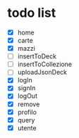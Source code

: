 # todo list
- [x] home
- [x] carte
- [x] mazzi
- [ ] insertToDeck
- [ ] insertToCollezione
- [ ] uploadJsonDeck
- [x] logIn
- [x] signIn
- [x] logOut
- [x] remove
- [x] profilo
- [x] query
- [x] utente